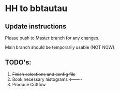 # HH to bbtautau

## Update instructions
Please push to Master branch for any changes. 

Main branch should be temporarily usable (NOT NOW).

## TODO's:
1. ~~Finish selections and config file~~
2. Book necessary histograms <----
3. Produce Cutflow
